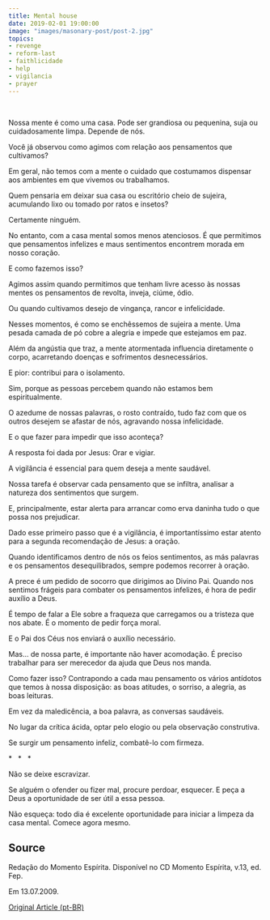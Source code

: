 ```yaml
---
title: Mental house
date: 2019-02-01 19:00:00
image: "images/masonary-post/post-2.jpg"
topics: 
- revenge
- reform-last
- faithlicidade
- help
- vigilancia
- prayer
---
```

 

Nossa mente é como uma casa. Pode ser grandiosa ou pequenina, suja ou
cuidadosamente limpa. Depende de nós.

Você já observou como agimos com relação aos pensamentos que cultivamos?

Em geral, não temos com a mente o cuidado que costumamos dispensar aos
ambientes em que vivemos ou trabalhamos.

Quem pensaria em deixar sua casa ou escritório cheio de sujeira, acumulando
lixo ou tomado por ratos e insetos?

Certamente ninguém.

No entanto, com a casa mental somos menos atenciosos. É que permitimos que
pensamentos infelizes e maus sentimentos encontrem morada em nosso coração.

E como fazemos isso?

Agimos assim quando permitimos que tenham livre acesso às nossas mentes os
pensamentos de revolta, inveja, ciúme, ódio.

Ou quando cultivamos desejo de vingança, rancor e infelicidade.

Nesses momentos, é como se enchêssemos de sujeira a mente. Uma pesada camada de
pó cobre a alegria e impede que estejamos em paz.

Além da angústia que traz, a mente atormentada influencia diretamente o corpo,
acarretando doenças e sofrimentos desnecessários.

E pior: contribui para o isolamento.

Sim, porque as pessoas percebem quando não estamos bem espiritualmente.

O azedume de nossas palavras, o rosto contraído, tudo faz com que os outros
desejem se afastar de nós, agravando nossa infelicidade.

E o que fazer para impedir que isso aconteça?

A resposta foi dada por Jesus: Orar e vigiar.

A vigilância é essencial para quem deseja a mente saudável.

Nossa tarefa é observar cada pensamento que se infiltra, analisar a natureza
dos sentimentos que surgem.

E, principalmente, estar alerta para arrancar como erva daninha tudo o que
possa nos prejudicar.

Dado esse primeiro passo que é a vigilância, é importantíssimo estar atento
para a segunda recomendação de Jesus: a oração.

Quando identificamos dentro de nós os feios sentimentos, as más palavras e os
pensamentos desequilibrados, sempre podemos recorrer à oração.

A prece é um pedido de socorro que dirigimos ao Divino Pai. Quando nos sentimos
frágeis para combater os pensamentos infelizes, é hora de pedir auxílio a Deus.

É tempo de falar a Ele sobre a fraqueza que carregamos ou a tristeza que nos
abate. É o momento de pedir força moral.

E o Pai dos Céus nos enviará o auxílio necessário.

Mas... de nossa parte, é importante não haver acomodação. É preciso trabalhar
para ser merecedor da ajuda que Deus nos manda.

Como fazer isso? Contrapondo a cada mau pensamento os vários antídotos que
temos à nossa disposição: as boas atitudes, o sorriso, a alegria, as boas
leituras.

Em vez da maledicência, a boa palavra, as conversas saudáveis.

No lugar da crítica ácida, optar pelo elogio ou pela observação construtiva.

Se surgir um pensamento infeliz, combatê-lo com firmeza.

*   *   *

Não se deixe escravizar.

Se alguém o ofender ou fizer mal, procure perdoar, esquecer. E peça a Deus a
oportunidade de ser útil a essa pessoa.

Não esqueça: todo dia é excelente oportunidade para iniciar a limpeza da casa
mental. Comece agora mesmo.



## Source
Redação do Momento Espírita.
Disponível no CD Momento Espírita, v.13, ed. Fep.

Em 13.07.2009.


[Original Article (pt-BR)](http://momento.com.br/pt/ler_texto.php?id=1682)
